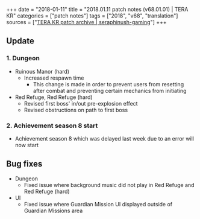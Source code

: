 +++
date = "2018-01-11"
title = "2018.01.11 patch notes (v68.01.01) | TERA KR"
categories = ["patch notes"]
tags = ["2018", "v68", "translation"]
sources = ["[TERA KR patch archive | seraphinush-gaming](/ko/patch/2018/v68-01-01)"]
+++

## Update

### **1.** Dungeon
- Ruinous Manor (hard)
  - Increased respawn time
    - This change is made in order to prevent users from resetting after combat and preventing certain mechanics from initiating
- Red Refuge, Red Refuge (hard)
  - Revised first boss' in/out pre-explosion effect
  - Revised obstructions on path to first boss

### **2.** Achievement season 8 start
- Achievement season 8 which was delayed last week due to an error will now start

## Bug fixes

- Dungeon
  - Fixed issue where background music did not play in Red Refuge and Red Refuge (hard)
- UI
  - Fixed issue where Guardian Mission UI displayed outside of Guardian Missions area

